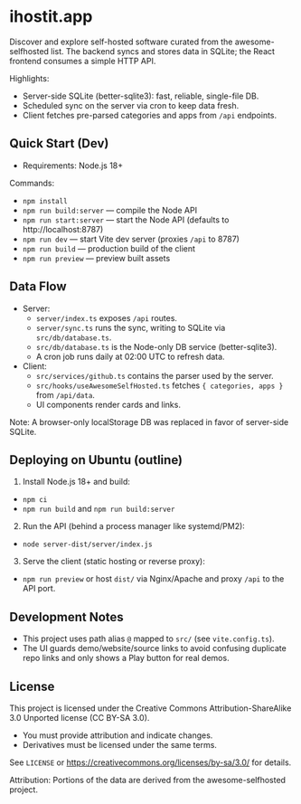 # ihostit.app

Discover and explore self-hosted software curated from the awesome-selfhosted list. The backend syncs and stores data in SQLite; the React frontend consumes a simple HTTP API.

Highlights:
- Server-side SQLite (better-sqlite3): fast, reliable, single-file DB.
- Scheduled sync on the server via cron to keep data fresh.
- Client fetches pre-parsed categories and apps from `/api` endpoints.

## Quick Start (Dev)

- Requirements: Node.js 18+

Commands:
- `npm install`
- `npm run build:server` — compile the Node API
- `npm run start:server` — start the Node API (defaults to http://localhost:8787)
- `npm run dev` — start Vite dev server (proxies `/api` to 8787)
- `npm run build` — production build of the client
- `npm run preview` — preview built assets

## Data Flow

- Server:
  - `server/index.ts` exposes `/api` routes.
  - `server/sync.ts` runs the sync, writing to SQLite via `src/db/database.ts`.
  - `src/db/database.ts` is the Node-only DB service (better-sqlite3).
  - A cron job runs daily at 02:00 UTC to refresh data.
- Client:
  - `src/services/github.ts` contains the parser used by the server.
  - `src/hooks/useAwesomeSelfHosted.ts` fetches `{ categories, apps }` from `/api/data`.
  - UI components render cards and links.

Note: A browser-only localStorage DB was replaced in favor of server-side SQLite.

## Deploying on Ubuntu (outline)

1) Install Node.js 18+ and build:
- `npm ci`
- `npm run build` and `npm run build:server`

2) Run the API (behind a process manager like systemd/PM2):
- `node server-dist/server/index.js`

3) Serve the client (static hosting or reverse proxy):
- `npm run preview` or host `dist/` via Nginx/Apache and proxy `/api` to the API port.

## Development Notes

- This project uses path alias `@` mapped to `src/` (see `vite.config.ts`).
- The UI guards demo/website/source links to avoid confusing duplicate repo links and only shows a Play button for real demos.

## License

This project is licensed under the Creative Commons Attribution-ShareAlike 3.0 Unported license (CC BY-SA 3.0).

- You must provide attribution and indicate changes.
- Derivatives must be licensed under the same terms.

See `LICENSE` or https://creativecommons.org/licenses/by-sa/3.0/ for details.

Attribution: Portions of the data are derived from the awesome-selfhosted project.
